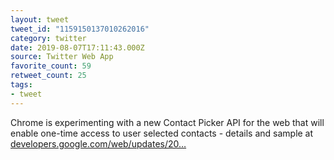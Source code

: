 ```yaml
---
layout: tweet
tweet_id: "1159150137010262016"
category: twitter
date: 2019-08-07T17:11:43.000Z
source: Twitter Web App
favorite_count: 59
retweet_count: 25
tags:
- tweet
---
```


Chrome is experimenting with a new Contact Picker API for the web that will enable one-time access to user selected contacts - details and sample at [developers.google.com/web/updates/20…](https://developers.google.com/web/updates/2019/08/contact-picker)
